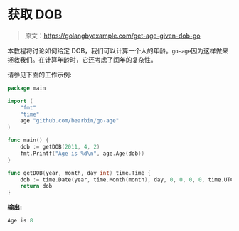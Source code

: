 # 获取 DOB

> 原文：<https://golangbyexample.com/get-age-given-dob-go>

本教程将讨论如何给定 DOB，我们可以计算一个人的年龄。`go-age`因为这样做来拯救我们。在计算年龄时，它还考虑了闰年的复杂性。

请参见下面的工作示例:

```go
package main

import (
    "fmt"
    "time"
    age "github.com/bearbin/go-age"
)

func main() {
    dob := getDOB(2011, 4, 2)
    fmt.Printf("Age is %d\n", age.Age(dob))
}

func getDOB(year, month, day int) time.Time {
    dob := time.Date(year, time.Month(month), day, 0, 0, 0, 0, time.UTC)
    return dob
}
```

**输出:**

```go
Age is 8
```